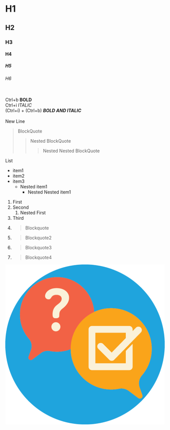 # H1
## H2
### H3
#### H4
##### H5
###### H6
\
Ctrl+b **BOLD** \
Ctrl+i *ITALIC* \
(Ctrl+i) + (Ctrl+b) ***BOLD AND ITALIC*** \
\
New Line

> BlockQuote
>> Nested BlockQuote
>>> Nested Nested BlockQuote

List
- item1
- item2
- item3
  - Nested item1
    - Nested Nested item1

1. First
2. Second
   1. Nested First
3. Third
4. > Blockquote
5. > Blockquote2
6. > Blockquote3
7. > Blockquote4


 ![Test Proper](images/TestProperLogo.png)